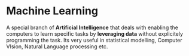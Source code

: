 # Machine Learning
A special branch of **Artificial Intelligence** that deals with enabling the computers to learn specific tasks by **leveraging data** without explicitely programming the task. Its very useful in statistical modelling, Computer VIsion, Natural Language processing etc.